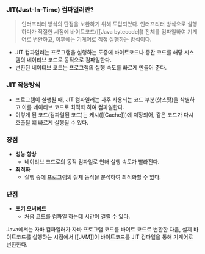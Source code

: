 ### JIT(Just-In-Time) 컴파일러란?
> 인터프리터 방식의 단점을 보완하기 위해 도입되었다.
> 인터프리터 방식으로 실행하다가 적절한 시점에 바이트코드([[Java bytecode]]) 전체를 컴파일하여 기계어로 변환하고, 이후에는 기계어로 직접 실행하는 방식이다.
- JIT 컴파일러는 프로그램을 실행하는 도중에 바이트코드나 중간 코드를 해당 시스템의 네이티브 코드로 동적으로 컴파일한다.
- 변환된 네이티브 코드는 프로그램의 실행 속도를 빠르게 만들어 준다.
###  JIT 작동방식
- 프로그램이 실행될 때, JIT 컴파일러는 자주 사용되는 코드 부분(핫스팟)을 삭별하고 이를 네이티브 코드로 최적화 하여 컴파일한다.
- 이렇게 된 코드(컴파일된 코드)는 캐시([[Cache]])에 저장되어, 같은 코드가 다시 호출될 떄 빠르게 실행될 수 있다.
### 장점
- **성능 향상**
	- 네이티브 코드로의 동적 컴파일로 인해 실행 속도가 빨라진다.
- **최적화**
	- 실행 중에 프로그램의 실제 동작을 분석하여 최적화할 수 있다.
### 단점
- **초기 오버헤드**
	- 처음 코드를 컴파일 하는데 시간이 걸릴 수 있다.


Java에서는 자바 컴파일러가 자바 프로그램 코드를 바이트 코드로 변환한 다음, 실제 바이트코드를 실행하는 시점에서 [[JVM]]이 바이트코드를 JIT 컴파일을 통해 기계어로 변환한다.

